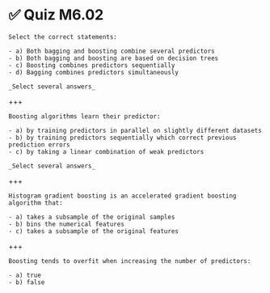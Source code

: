 # ✅ Quiz M6.02

```{admonition} Question
Select the correct statements:

- a) Both bagging and boosting combine several predictors
- b) Both bagging and boosting are based on decision trees
- c) Boosting combines predictors sequentially
- d) Bagging combines predictors simultaneously

_Select several answers_
```

+++

```{admonition} Question
Boosting algorithms learn their predictor:

- a) by training predictors in parallel on slightly different datasets
- b) by training predictors sequentially which correct previous prediction errors
- c) by taking a linear combination of weak predictors

_Select several answers_
```

+++

```{admonition} Question
Histogram gradient boosting is an accelerated gradient boosting algorithm that:

- a) takes a subsample of the original samples
- b) bins the numerical features
- c) takes a subsample of the original features
```

+++

```{admonition} Question
Boosting tends to overfit when increasing the number of predictors:

- a) true
- b) false
```
